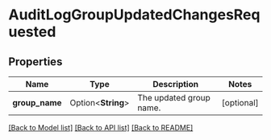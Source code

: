 # AuditLogGroupUpdatedChangesRequested

## Properties

Name | Type | Description | Notes
------------ | ------------- | ------------- | -------------
**group_name** | Option<**String**> | The updated group name. | [optional]

[[Back to Model list]](../README.md#documentation-for-models) [[Back to API list]](../README.md#documentation-for-api-endpoints) [[Back to README]](../README.md)


